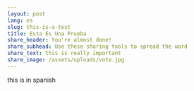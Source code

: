 ```yaml
---
layout: post
lang: es
slug: this-is-a-test
title: Esta Es Una Prueba
share_header: You're almost done!
share_subhead: Use these sharing tools to spread the word
share_text: this is really important
share_image: /assets/uploads/vote.jpg
---
```

this is in spanish